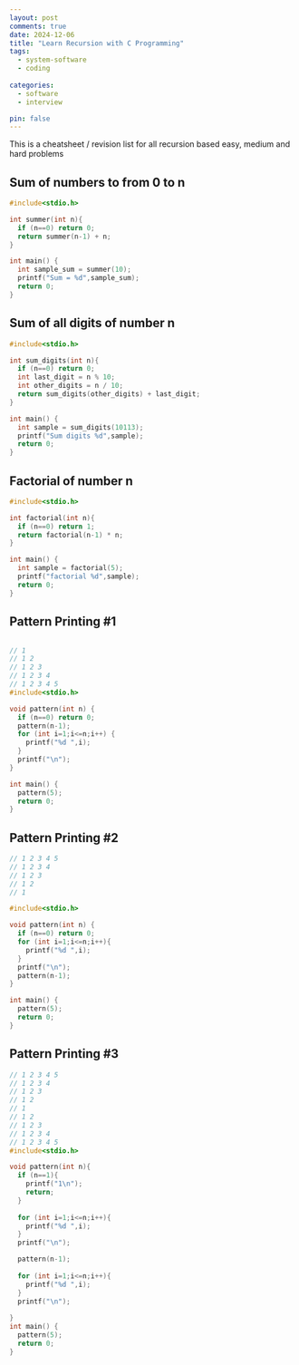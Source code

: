 ```yaml
---
layout: post
comments: true
date: 2024-12-06
title: "Learn Recursion with C Programming" 
tags:
  - system-software
  - coding
 
categories:
  - software
  - interview

pin: false
---
```


This is a cheatsheet / revision list for all recursion based easy, medium and hard problems


## Sum of numbers to from 0 to n


```c
#include<stdio.h>

int summer(int n){
  if (n==0) return 0;
  return summer(n-1) + n;
}

int main() {
  int sample_sum = summer(10);
  printf("Sum = %d",sample_sum);
  return 0;
}
```


## Sum of all digits of number n


```c
#include<stdio.h>

int sum_digits(int n){
  if (n==0) return 0;
  int last_digit = n % 10;
  int other_digits = n / 10;
  return sum_digits(other_digits) + last_digit;
}

int main() {
  int sample = sum_digits(10113);
  printf("Sum digits %d",sample);
  return 0;
}
```


## Factorial of number n


```c
#include<stdio.h>

int factorial(int n){
  if (n==0) return 1;
  return factorial(n-1) * n;
}

int main() {
  int sample = factorial(5);
  printf("factorial %d",sample);
  return 0;
}
```


## Pattern Printing #1


```c

// 1 
// 1 2 
// 1 2 3 
// 1 2 3 4 
// 1 2 3 4 5
#include<stdio.h>

void pattern(int n) {
  if (n==0) return 0;
  pattern(n-1);
  for (int i=1;i<=n;i++) {
    printf("%d ",i);
  }
  printf("\n");
}

int main() {
  pattern(5);
  return 0;
}
```


## Pattern Printing #2


```c
// 1 2 3 4 5 
// 1 2 3 4 
// 1 2 3 
// 1 2 
// 1

#include<stdio.h>

void pattern(int n) {
  if (n==0) return 0;
  for (int i=1;i<=n;i++){
    printf("%d ",i);
  }
  printf("\n");
  pattern(n-1);
}

int main() {
  pattern(5);
  return 0;
}
```


## Pattern Printing #3


```c
// 1 2 3 4 5 
// 1 2 3 4 
// 1 2 3 
// 1 2 
// 1
// 1 2 
// 1 2 3 
// 1 2 3 4 
// 1 2 3 4 5
#include<stdio.h>

void pattern(int n){
  if (n==1){
    printf("1\n");
    return;
  }
  
  for (int i=1;i<=n;i++){
    printf("%d ",i);
  }
  printf("\n");

  pattern(n-1);
  
  for (int i=1;i<=n;i++){
    printf("%d ",i);
  }
  printf("\n");
  
}
int main() {
  pattern(5);
  return 0;
}
```

